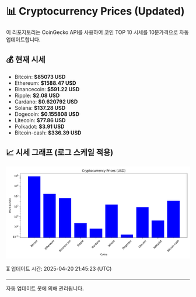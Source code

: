 
# 📊 Cryptocurrency Prices (Updated)

이 리포지토리는 CoinGecko API를 사용하여 코인 TOP 10 시세를 10분가격으로 자동 업데이트합니다.

## 💰 현재 시세
- Bitcoin: **$85073 USD**
- Ethereum: **$1588.47 USD**
- Binancecoin: **$591.22 USD**
- Ripple: **$2.08 USD**
- Cardano: **$0.620792 USD**
- Solana: **$137.28 USD**
- Dogecoin: **$0.155808 USD**
- Litecoin: **$77.86 USD**
- Polkadot: **$3.91 USD**
- Bitcoin-cash: **$336.39 USD**

## 📈 시세 그래프 (로그 스케일 적용)
![Crypto Prices](crypto_prices.png)

⏳ 업데이트 시간: 2025-04-20 21:45:23 (UTC)

---
자동 업데이트 봇에 의해 관리됩니다.
